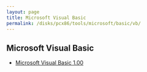 ```yaml
---
layout: page
title: Microsoft Visual Basic
permalink: /disks/pcx86/tools/microsoft/basic/vb/
---
```


Microsoft Visual Basic
----------------------

* [Microsoft Visual Basic 1.00](1.00/)
